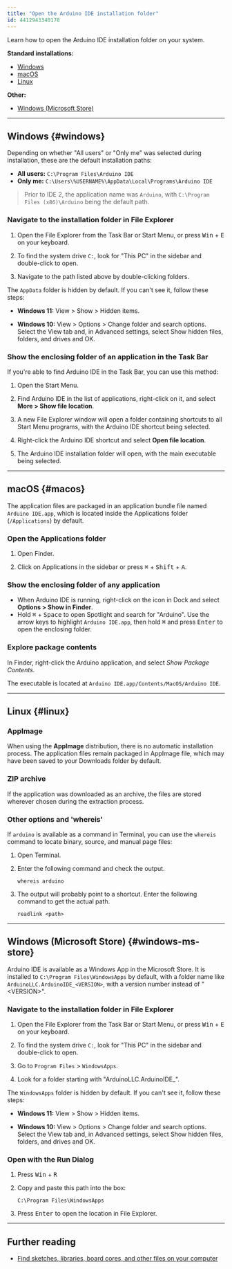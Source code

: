 ```yaml
---
title: "Open the Arduino IDE installation folder"
id: 4412943340178
---
```


Learn how to open the Arduino IDE installation folder on your system.

**Standard installations:**

* [Windows](#windows)
* [macOS](#macos)
* [Linux](#linux)

**Other:**

* [Windows (Microsoft Store)](#windows-ms-store)

---

## Windows {#windows}

Depending on whether "All users" or "Only me" was selected during installation, these are the default installation paths:

* **All users:** `C:\Program Files\Arduino IDE`
* **Only me:** `C:\Users\%USERNAME%\AppData\Local\Programs\Arduino IDE`

> Prior to IDE 2, the application name was `Arduino`, with `C:\Program Files (x86)\Arduino` being the default path.

### Navigate to the installation folder in File Explorer

1. Open the File Explorer from the Task Bar or Start Menu, or press <kbd>Win</kbd> + <kbd>E</kbd> on your keyboard.

2. To find the system drive `C:`, look for "This PC" in the sidebar and double-click to open.

3. Navigate to the path listed above by double-clicking folders.

The `AppData` folder is hidden by default. If you can't see it, follow these steps:

* **Windows 11:** View > Show > Hidden items.

* **Windows 10:** View > Options > Change folder and search options. Select the View tab and, in Advanced settings, select Show hidden files, folders, and drives and OK.

### Show the enclosing folder of an application in the Task Bar

If you're able to find Arduino IDE in the Task Bar, you can use this method:

1. Open the Start Menu.

2. Find Arduino IDE in the list of applications, right-click on it, and select **More > Show file location**.

3. A new File Explorer window will open a folder containing shortcuts to all Start Menu programs, with the Arduino IDE shortcut being selected.

4. Right-click the Arduino IDE shortcut and select **Open file location**.

5. The Arduino IDE installation folder will open, with the main executable being selected.

---

## macOS {#macos}

The application files are packaged in an application bundle file named `Arduino IDE.app`, which is located inside the Applications folder (`/Applications`) by default.

### Open the Applications folder

1. Open Finder.

2. Click on Applications in the sidebar or press <kbd>⌘</kbd> + <kbd>Shift</kbd> + <kbd>A</kbd>.

### Show the enclosing folder of any application

* When Arduino IDE is running, right-click on the icon in Dock and select **Options > Show in Finder**.
* Hold <kbd>⌘</kbd> + <kbd>Space</kbd> to open Spotlight and search for "Arduino". Use the arrow keys to highlight `Arduino IDE.app`, then hold <kbd>⌘</kbd> and press <kbd>Enter</kbd> to open the enclosing folder.

### Explore package contents

In Finder, right-click the Arduino application, and select _Show Package Contents_.

The executable is located at `Arduino IDE.app/Contents/MacOS/Arduino IDE`.

---

## Linux {#linux}

### AppImage

When using the **AppImage** distribution, there is no automatic installation process. The application files remain packaged in AppImage file, which may have been saved to your Downloads folder by default.

### ZIP archive

If the application was downloaded as an archive, the files are stored wherever chosen during the extraction process.

### Other options and 'whereis'

If `arduino` is available as a command in Terminal, you can use the `whereis` command to locate binary, source, and manual page files:

1. Open Terminal.

2. Enter the following command and check the output.

   `whereis arduino`

3. The output will probably point to a shortcut. Enter the following command to get the actual path.

   `readlink <path>`

---

## Windows (Microsoft Store) {#windows-ms-store}

Arduino IDE is available as a Windows App in the Microsoft Store. It is installed to `C:\Program Files\WindowsApps` by default, with a folder name like `ArduinoLLC.ArduinoIDE_<VERSION>`, with a version number instead of "\<VERSION\>".

### Navigate to the installation folder in File Explorer

1. Open the File Explorer from the Task Bar or Start Menu, or press <kbd>Win</kbd> + <kbd>E</kbd> on your keyboard.

2. To find the system drive `C:`, look for "This PC" in the sidebar and double-click to open.

3. Go to `Program Files` > `WindowsApps`.

4. Look for a folder starting with "ArduinoLLC.ArduinoIDE_".

The `WindowsApps` folder is hidden by default. If you can't see it, follow these steps:

* **Windows 11:** View > Show > Hidden items.

* **Windows 10:** View > Options > Change folder and search options. Select the View tab and, in Advanced settings, select Show hidden files, folders, and drives and OK.

### Open with the Run Dialog

1. Press <kbd>Win</kbd> + <kbd>R</kbd>

2. Copy and paste this path into the box:

   `C:\Program Files\WindowsApps`

3. Press <kbd>Enter</kbd> to open the location in File Explorer.

---

## Further reading

* [Find sketches, libraries, board cores, and other files on your computer](https://support.arduino.cc/hc/en-us/articles/4415103213714-Find-sketches-libraries-board-cores-and-other-files-on-your-computer)
